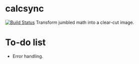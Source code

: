 # calcsync
[![Build Status](https://travis-ci.org/ThatOneTqnk/calcsync.svg?branch=master)](https://travis-ci.org/ThatOneTqnk/calcsync)
Transform jumbled math into a clear-cut image.


# To-do list
- Error handling.
